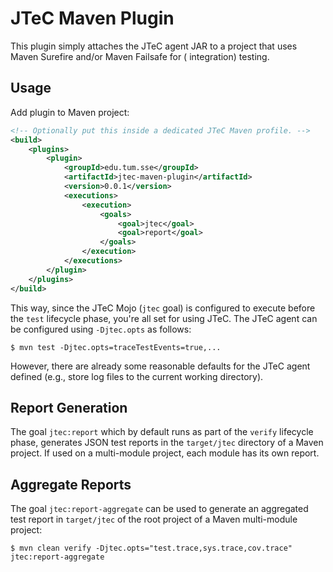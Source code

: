 # JTeC Maven Plugin

This plugin simply attaches the JTeC agent JAR to a project that uses Maven Surefire and/or Maven Failsafe for (
integration) testing.

## Usage

Add plugin to Maven project:

```xml
<!-- Optionally put this inside a dedicated JTeC Maven profile. -->
<build>
    <plugins>
        <plugin>
            <groupId>edu.tum.sse</groupId>
            <artifactId>jtec-maven-plugin</artifactId>
            <version>0.0.1</version>
            <executions>
                <execution>
                    <goals>
                        <goal>jtec</goal>
                        <goal>report</goal>
                    </goals>
                </execution>
            </executions>
        </plugin>
    </plugins>
</build>
```

This way, since the JTeC Mojo (`jtec` goal) is configured to execute before the `test` lifecycle phase, you're all set
for using JTeC.
The JTeC agent can be configured using `-Djtec.opts` as follows:

```shell
$ mvn test -Djtec.opts=traceTestEvents=true,...
```

However, there are already some reasonable defaults for the JTeC agent defined (e.g., store log files to the current
working directory).

## Report Generation

The goal `jtec:report` which by default runs as part of the `verify` lifecycle phase, generates JSON test reports in
the `target/jtec` directory of a Maven project.
If used on a multi-module project, each module has its own report.

## Aggregate Reports

The goal `jtec:report-aggregate` can be used to generate an aggregated test report in `target/jtec` of the root project
of a Maven multi-module project:

```shell
$ mvn clean verify -Djtec.opts="test.trace,sys.trace,cov.trace" jtec:report-aggregate
```
